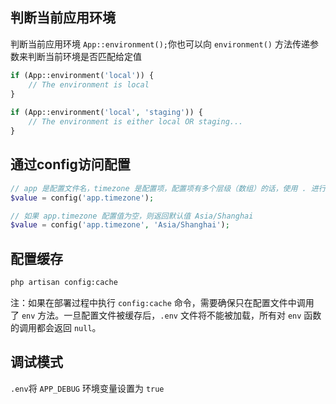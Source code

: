 ## 判断当前应用环境

判断当前应用环境 `App::environment();`你也可以向 `environment()` 方法传递参数来判断当前环境是否匹配给定值

```php
if (App::environment('local')) {
    // The environment is local
}
    
if (App::environment('local', 'staging')) {
    // The environment is either local OR staging...
}
```



## 通过config访问配置

```php
// app 是配置文件名，timezone 是配置项，配置项有多个层级（数组）的话，使用 . 进行分隔
$value = config('app.timezone'); 

// 如果 app.timezone 配置值为空，则返回默认值 Asia/Shanghai
$value = config('app.timezone', 'Asia/Shanghai');
```



## 配置缓存

```bash
php artisan config:cache
```

注：如果在部署过程中执行 `config:cache` 命令，需要确保只在配置文件中调用了 `env` 方法。一旦配置文件被缓存后，`.env` 文件将不能被加载，所有对 `env` 函数的调用都会返回 `null`。



## 调试模式

`.env`将 `APP_DEBUG` 环境变量设置为 `true`

